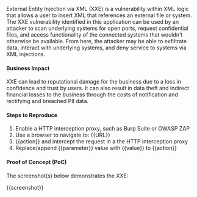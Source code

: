 External Entity Injection via XML (XXE) is a vulnerability within XML logic that allows a user to insert XML that references an external file or system. The XXE vulnerability identified in this application can be used by an attacker to scan underlying systems for open ports, request confidential files, and access functionality of the connected systems that wouldn't otherwise be available. From here, the attacker may be able to exfiltrate data, interact with underlying systems, and deny service to systems via XML injections.

#### Business Impact

XXE can lead to reputational damage for the business due to a loss in confidence and trust by users. It can also result in data theft and indirect financial losses to the business through the costs of notification and rectifying and breached PII data.

#### Steps to Reproduce

1. Enable a HTTP interception proxy, such as Burp Suite or OWASP ZAP
1. Use a browser to navigate to: {{URL}}
1. {{action}} and intercept the request in a the HTTP interception proxy
1. Replace/append {{parameter}} value with {{value}} to {{action}}

#### Proof of Concept (PoC)

The screenshot(s) below demonstrates the XXE:

{{screenshot}}
